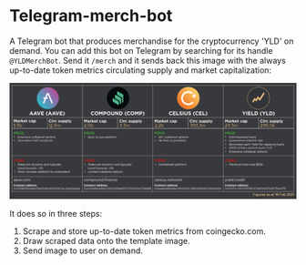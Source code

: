 # Telegram-merch-bot


A Telegram bot that produces merchandise for the cryptocurrency 'YLD' on demand.
You can add this bot on Telegram by searching for its handle `@YLDMerchBot`.
Send it `/merch` and it sends back this image with the always up-to-date token
metrics circulating supply and market capitalization:

![Preview](https://github.com/al-matty/TelegramMerchBot/blob/main/currentMerch.png)

It does so in three steps:

1. Scrape and store up-to-date token metrics from coingecko.com.
2. Draw scraped data onto the template image.
3. Send image to user on demand.
